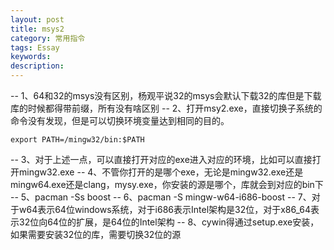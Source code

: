 ```yaml
---
layout: post
title: msys2
category: 常用指令
tags: Essay
keywords: 
description: 
---
```


-- 1、64和32的msys没有区别，杨观平说32的msys会默认下载32的库但是下载库的时候都得带前缀，所有没有啥区别
-- 2、打开msy2.exe，直接切换子系统的命令没有发现，但是可以切换环境变量达到相同的目的。
```
export PATH=/mingw32/bin:$PATH
```
-- 3、对于上述一点，可以直接打开对应的exe进入对应的环境，比如可以直接打开mingw32.exe
-- 4、不管你打开的是哪个exe，无论是mingw32.exe还是mingw64.exe还是clang，mysy.exe，你安装的源是哪个，库就会到对应的bin下
-- 5、pacman -Ss boost
-- 6、pacman -S mingw-w64-i686-boost
-- 7、对于w64表示64位windows系统，对于i686表示Intel架构是32位，对于x86_64表示32位向64位的扩展，是64位的Intel架构
-- 8、cywin得通过setup.exe安装，如果需要安装32位的库，需要切换32位的源
